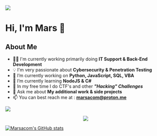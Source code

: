 <!--Gradient-->
<img src="https://user-images.githubusercontent.com/73097560/115834477-dbab4500-a447-11eb-908a-139a6edaec5c.gif">

# Hi, I'm Mars 👋


## About Me
- 👨‍💻 I'm currently working primarily doing **IT Support & Back-End Development**
- 💡 I'm very passionate about **Cybersecurity & Penetration Testing**
- 🔭 I’m currently working on **Python, JavaScript, SQL, VBA**
- 🌱 I’m currently learning **NodeJS & C#**
- 💼 In my free time I do CTF's and other ***"Hacking" Challenges***
- 💬 Ask me about **My additional work & side projects**
- 📫 You can best reach me at : **marsacom@proton.me**

<!--Gradient-->
<img src="https://user-images.githubusercontent.com/73097560/115834477-dbab4500-a447-11eb-908a-139a6edaec5c.gif">

<!--tech stack icons-->
<p align="center">
  <a href="https://skillicons.dev">
    <img src="https://skillicons.dev/icons?i=py,kali,github,linux,js,powershell,mysql,redhat,sublime,windows,git,docker,nginx,nodejs&perline=14" />
  </a>
</p>

[![Marsacom's GitHub stats](https://github-readme-stats.vercel.app/api?username=marsacom&show_icons=true&theme=dark)](https://github.com/marsacom/github-readme-stats)

